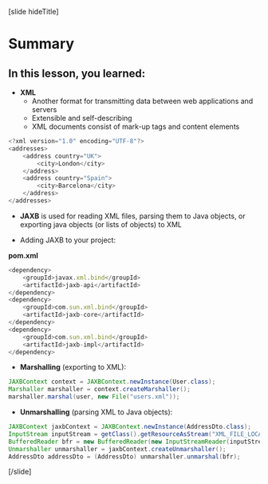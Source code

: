 [slide hideTitle]

# Summary


## In this lesson, you learned:

- **XML** 
    - Another format for transmitting data between web applications and servers
    - Extensible and self-describing
    - XML documents consist of mark-up tags and content elements

```js
<?xml version="1.0" encoding="UTF-8"?>
<addresses>
    <address country="UK">
        <city>London</city>
    </address>
    <address country="Spain">
        <city>Barcelona</city>
    </address>
</addresses>
```

- **JAXB** is used for reading XML files, parsing them to Java objects, or exporting java objects (or lists of objects) to XML

- Adding JAXB to your project:

**pom.xml**
```js
<dependency>
    <groupId>javax.xml.bind</groupId>
    <artifactId>jaxb-api</artifactId>
</dependency>
<dependency>
    <groupId>com.sun.xml.bind</groupId>
    <artifactId>jaxb-core</artifactId>
</dependency>
<dependency>
    <groupId>com.sun.xml.bind</groupId>
    <artifactId>jaxb-impl</artifactId>
</dependency>
```

- **Marshalling** (exporting to XML):

``` java
JAXBContext context = JAXBContext.newInstance(User.class);
Marshaller marshaller = context.createMarshaller();
marshaller.marshal(user, new File("users.xml"));
```

- **Unmarshalling** (parsing XML to Java objects):

``` java
JAXBContext jaxbContext = JAXBContext.newInstance(AddressDto.class);
InputStream inputStream = getClass().getResourceAsStream("XML_FILE_LOCATION");
BufferedReader bfr = new BufferedReader(new InputStreamReader(inputStream));
Unmarshaller unmarshaller = jaxbContext.createUnmarshaller();
AddressDto addressDto = (AddressDto) unmarshaller.unmarshal(bfr);
```



[/slide]
